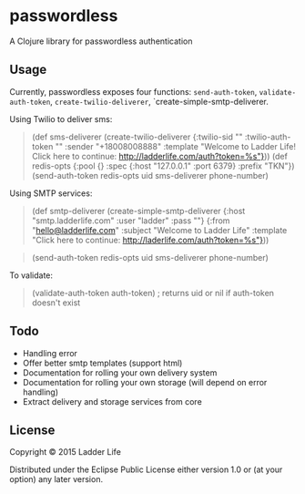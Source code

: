 # passwordless

A Clojure library for passwordless authentication

## Usage

Currently, passwordless exposes four functions: `send-auth-token`, `validate-auth-token`,
`create-twilio-deliverer`, `create-simple-smtp-deliverer.

Using Twilio to deliver sms:

> (def sms-deliverer
       (create-twilio-deliverer {:twilio-sid ""
                                 :twilio-auth-token ""
                                 :sender "+18008008888"
                                 :template "Welcome to Ladder Life! Click here to continue: http://ladderlife.com/auth?token=%s"}))
> (def redis-opts {:pool {}
                   :spec {:host "127.0.0.1" :port 6379}
                   :prefix "TKN"})
> (send-auth-token redis-opts uid sms-deliverer phone-number)

Using SMTP services:

> (def smtp-deliverer
       (create-simple-smtp-deliverer {:host "smtp.ladderlife.com"
                                      :user "ladder"
                                      :pass ""}
                                     {:from "hello@ladderlife.com"
                                      :subject "Welcome to Ladder Life"
                                      :template "Click here to continue: http://laderlife.com/auth?token=%s"}))

> (send-auth-token redis-opts uid sms-deliverer phone-number)

To validate:

> (validate-auth-token auth-token) ; returns uid or nil if auth-token doesn't exist

## Todo

- Handling error
- Offer better smtp templates (support html)
- Documentation for rolling your own delivery system
- Documentation for rolling your own storage (will depend on error handling)
- Extract delivery and storage services from core

## License

Copyright © 2015 Ladder Life

Distributed under the Eclipse Public License either version 1.0 or (at
your option) any later version.
